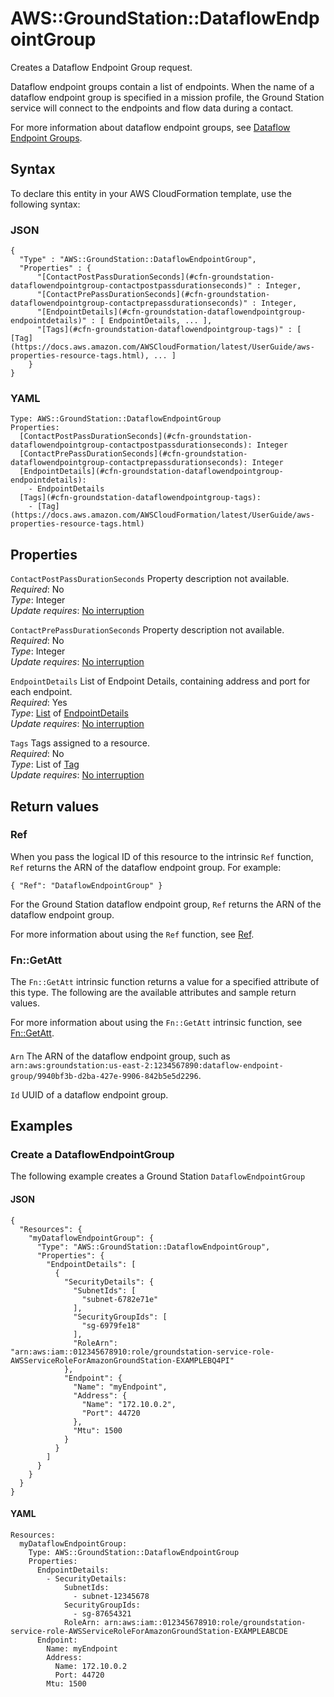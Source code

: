 # AWS::GroundStation::DataflowEndpointGroup<a name="aws-resource-groundstation-dataflowendpointgroup"></a>

Creates a Dataflow Endpoint Group request\.

Dataflow endpoint groups contain a list of endpoints\. When the name of a dataflow endpoint group is specified in a mission profile, the Ground Station service will connect to the endpoints and flow data during a contact\.

For more information about dataflow endpoint groups, see [Dataflow Endpoint Groups](https://docs.aws.amazon.com/ground-station/latest/ug/dataflowendpointgroups.html)\.

## Syntax<a name="aws-resource-groundstation-dataflowendpointgroup-syntax"></a>

To declare this entity in your AWS CloudFormation template, use the following syntax:

### JSON<a name="aws-resource-groundstation-dataflowendpointgroup-syntax.json"></a>

```
{
  "Type" : "AWS::GroundStation::DataflowEndpointGroup",
  "Properties" : {
      "[ContactPostPassDurationSeconds](#cfn-groundstation-dataflowendpointgroup-contactpostpassdurationseconds)" : Integer,
      "[ContactPrePassDurationSeconds](#cfn-groundstation-dataflowendpointgroup-contactprepassdurationseconds)" : Integer,
      "[EndpointDetails](#cfn-groundstation-dataflowendpointgroup-endpointdetails)" : [ EndpointDetails, ... ],
      "[Tags](#cfn-groundstation-dataflowendpointgroup-tags)" : [ [Tag](https://docs.aws.amazon.com/AWSCloudFormation/latest/UserGuide/aws-properties-resource-tags.html), ... ]
    }
}
```

### YAML<a name="aws-resource-groundstation-dataflowendpointgroup-syntax.yaml"></a>

```
Type: AWS::GroundStation::DataflowEndpointGroup
Properties:
  [ContactPostPassDurationSeconds](#cfn-groundstation-dataflowendpointgroup-contactpostpassdurationseconds): Integer
  [ContactPrePassDurationSeconds](#cfn-groundstation-dataflowendpointgroup-contactprepassdurationseconds): Integer
  [EndpointDetails](#cfn-groundstation-dataflowendpointgroup-endpointdetails):
    - EndpointDetails
  [Tags](#cfn-groundstation-dataflowendpointgroup-tags):
    - [Tag](https://docs.aws.amazon.com/AWSCloudFormation/latest/UserGuide/aws-properties-resource-tags.html)
```

## Properties<a name="aws-resource-groundstation-dataflowendpointgroup-properties"></a>

`ContactPostPassDurationSeconds` <a name="cfn-groundstation-dataflowendpointgroup-contactpostpassdurationseconds"></a>
Property description not available\.  
_Required_: No  
_Type_: Integer  
_Update requires_: [No interruption](https://docs.aws.amazon.com/AWSCloudFormation/latest/UserGuide/using-cfn-updating-stacks-update-behaviors.html#update-no-interrupt)

`ContactPrePassDurationSeconds` <a name="cfn-groundstation-dataflowendpointgroup-contactprepassdurationseconds"></a>
Property description not available\.  
_Required_: No  
_Type_: Integer  
_Update requires_: [No interruption](https://docs.aws.amazon.com/AWSCloudFormation/latest/UserGuide/using-cfn-updating-stacks-update-behaviors.html#update-no-interrupt)

`EndpointDetails` <a name="cfn-groundstation-dataflowendpointgroup-endpointdetails"></a>
List of Endpoint Details, containing address and port for each endpoint\.  
_Required_: Yes  
_Type_: [List](aws-properties-groundstation-dataflowendpointgroup-endpointdetails.md) of [EndpointDetails](aws-properties-groundstation-dataflowendpointgroup-endpointdetails.md)  
_Update requires_: [No interruption](https://docs.aws.amazon.com/AWSCloudFormation/latest/UserGuide/using-cfn-updating-stacks-update-behaviors.html#update-no-interrupt)

`Tags` <a name="cfn-groundstation-dataflowendpointgroup-tags"></a>
Tags assigned to a resource\.  
_Required_: No  
_Type_: List of [Tag](https://docs.aws.amazon.com/AWSCloudFormation/latest/UserGuide/aws-properties-resource-tags.html)  
_Update requires_: [No interruption](https://docs.aws.amazon.com/AWSCloudFormation/latest/UserGuide/using-cfn-updating-stacks-update-behaviors.html#update-no-interrupt)

## Return values<a name="aws-resource-groundstation-dataflowendpointgroup-return-values"></a>

### Ref<a name="aws-resource-groundstation-dataflowendpointgroup-return-values-ref"></a>

When you pass the logical ID of this resource to the intrinsic `Ref` function, `Ref` returns the ARN of the dataflow endpoint group\. For example:

`{ "Ref": "DataflowEndpointGroup" }`

For the Ground Station dataflow endpoint group, `Ref` returns the ARN of the dataflow endpoint group\.

For more information about using the `Ref` function, see [Ref](https://docs.aws.amazon.com/AWSCloudFormation/latest/UserGuide/intrinsic-function-reference-ref.html)\.

### Fn::GetAtt<a name="aws-resource-groundstation-dataflowendpointgroup-return-values-fn--getatt"></a>

The `Fn::GetAtt` intrinsic function returns a value for a specified attribute of this type\. The following are the available attributes and sample return values\.

For more information about using the `Fn::GetAtt` intrinsic function, see [Fn::GetAtt](https://docs.aws.amazon.com/AWSCloudFormation/latest/UserGuide/intrinsic-function-reference-getatt.html)\.

#### <a name="aws-resource-groundstation-dataflowendpointgroup-return-values-fn--getatt-fn--getatt"></a>

`Arn` <a name="Arn-fn::getatt"></a>
The ARN of the dataflow endpoint group, such as `arn:aws:groundstation:us-east-2:1234567890:dataflow-endpoint-group/9940bf3b-d2ba-427e-9906-842b5e5d2296`\.

`Id` <a name="Id-fn::getatt"></a>
UUID of a dataflow endpoint group\.

## Examples<a name="aws-resource-groundstation-dataflowendpointgroup--examples"></a>

### Create a DataflowEndpointGroup<a name="aws-resource-groundstation-dataflowendpointgroup--examples--Create_a_DataflowEndpointGroup"></a>

The following example creates a Ground Station `DataflowEndpointGroup`

#### JSON<a name="aws-resource-groundstation-dataflowendpointgroup--examples--Create_a_DataflowEndpointGroup--json"></a>

```
{
  "Resources": {
    "myDataflowEndpointGroup": {
      "Type": "AWS::GroundStation::DataflowEndpointGroup",
      "Properties": {
        "EndpointDetails": [
          {
            "SecurityDetails": {
              "SubnetIds": [
                "subnet-6782e71e"
              ],
              "SecurityGroupIds": [
                "sg-6979fe18"
              ],
              "RoleArn": "arn:aws:iam::012345678910:role/groundstation-service-role-AWSServiceRoleForAmazonGroundStation-EXAMPLEBQ4PI"
            },
            "Endpoint": {
              "Name": "myEndpoint",
              "Address": {
                "Name": "172.10.0.2",
                "Port": 44720
              },
              "Mtu": 1500
            }
          }
        ]
      }
    }
  }
}
```

#### YAML<a name="aws-resource-groundstation-dataflowendpointgroup--examples--Create_a_DataflowEndpointGroup--yaml"></a>

```
Resources:
  myDataflowEndpointGroup:
    Type: AWS::GroundStation::DataflowEndpointGroup
    Properties:
      EndpointDetails:
        - SecurityDetails:
            SubnetIds:
              - subnet-12345678
            SecurityGroupIds:
              - sg-87654321
            RoleArn: arn:aws:iam::012345678910:role/groundstation-service-role-AWSServiceRoleForAmazonGroundStation-EXAMPLEABCDE
      Endpoint:
        Name: myEndpoint
        Address:
          Name: 172.10.0.2
          Port: 44720
        Mtu: 1500
```
